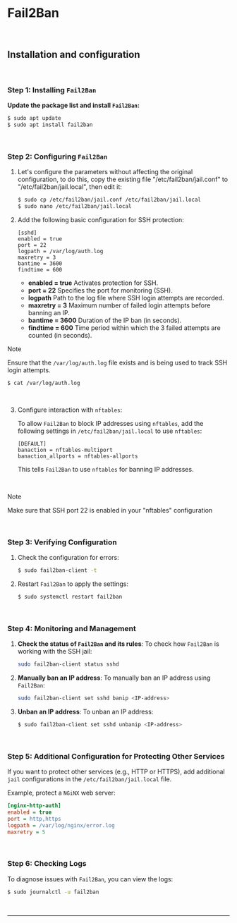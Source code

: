 # Fail2Ban 

&nbsp;

## Installation and configuration 

&nbsp;

### Step 1: Installing `Fail2Ban`

**Update the package list and install `Fail2Ban`:**

   ```bash
   $ sudo apt update
   $ sudo apt install fail2ban
   ```

&nbsp;

### Step 2: Configuring `Fail2Ban`

1. Let's configure the parameters without affecting the original configuration, to do this, copy the existing file "/etc/fail2ban/jail.conf" to "/etc/fail2ban/jail.local", then edit it:

   ```bash
   $ sudo cp /etc/fail2ban/jail.conf /etc/fail2ban/jail.local
   $ sudo nano /etc/fail2ban/jail.local
   ```

2. Add the following basic configuration for SSH protection:
   
   ```
   [sshd]
   enabled = true
   port = 22
   logpath = /var/log/auth.log
   maxretry = 3
   bantime = 3600
   findtime = 600
   ```

   - **enabled = true**  Activates protection for SSH.
   - **port = 22**  Specifies the port for monitoring (SSH).
   - **logpath**  Path to the log file where SSH login attempts are recorded.
   - **maxretry = 3**  Maximum number of failed login attempts before banning an IP.
   - **bantime = 3600**  Duration of the IP ban (in seconds).
   - **findtime = 600**  Time period within which the 3 failed attempts are counted (in seconds).
&nbsp;

> [!NOTE]
>
> Ensure that the `/var/log/auth.log` file exists and is being used to track SSH login attempts.
>  
>  `$ cat /var/log/auth.log`

&nbsp;

3. Configure interaction with `nftables`:
   
   To allow `Fail2Ban` to block IP addresses using `nftables`, add the following settings in `/etc/fail2ban/jail.local` to use `nftables`:

   ```
   [DEFAULT]
   banaction = nftables-multiport
   banaction_allports = nftables-allports
   ```

   This tells `Fail2Ban` to use `nftables` for banning IP addresses.

&nbsp;
> [!NOTE]
> Make sure that SSH port 22 is enabled in your "nftables" configuration

&nbsp;

### Step 3: Verifying Configuration

1. Check the configuration for errors:
   ```bash
   $ sudo fail2ban-client -t
   ```

2. Restart `Fail2Ban` to apply the settings:
   ```bash
   $ sudo systemctl restart fail2ban
   ```
   
&nbsp;

### Step 4: Monitoring and Management

1. **Check the status of `Fail2Ban` and its rules**:
   To check how `Fail2Ban` is working with the SSH jail:
   ```bash
   sudo fail2ban-client status sshd
   ```

2. **Manually ban an IP address**:
   To manually ban an IP address using `Fail2Ban`:
   ```bash
   sudo fail2ban-client set sshd banip <IP-address>
   ```

3. **Unban an IP address**:
   To unban an IP address:
   ```bash
   $ sudo fail2ban-client set sshd unbanip <IP-address>
   ```

&nbsp;

### Step 5: Additional Configuration for Protecting Other Services

If you want to protect other services (e.g., HTTP or HTTPS), add additional `jail` configurations in the `/etc/fail2ban/jail.local` file. 

Example, protect a `NGiNX` web server:

```ini
[nginx-http-auth]
enabled = true
port = http,https
logpath = /var/log/nginx/error.log
maxretry = 5
```

&nbsp;

### Step 6: Checking Logs

To diagnose issues with `Fail2Ban`, you can view the logs:
```bash
$ sudo journalctl -u fail2ban
```

&nbsp;


---

&nbsp;
